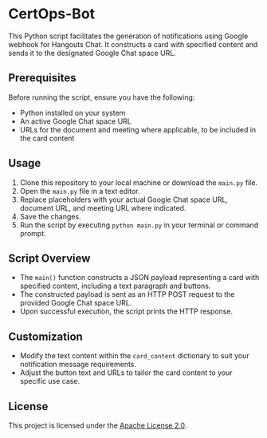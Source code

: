 # CertOps-Bot

This Python script facilitates the generation of notifications using Google webhook for Hangouts Chat. It constructs a card with specified content and sends it to the designated Google Chat space URL.

## Prerequisites

Before running the script, ensure you have the following:
- Python installed on your system
- An active Google Chat space URL
- URLs for the document and meeting where applicable, to be included in the card content

## Usage

1. Clone this repository to your local machine or download the `main.py` file.
2. Open the `main.py` file in a text editor.
3. Replace placeholders with your actual Google Chat space URL, document URL, and meeting URL where indicated.
4. Save the changes.
5. Run the script by executing `python main.py` in your terminal or command prompt.

## Script Overview

- The `main()` function constructs a JSON payload representing a card with specified content, including a text paragraph and buttons.
- The constructed payload is sent as an HTTP POST request to the provided Google Chat space URL.
- Upon successful execution, the script prints the HTTP response.

## Customization

- Modify the text content within the `card_content` dictionary to suit your notification message requirements.
- Adjust the button text and URLs to tailor the card content to your specific use case.

## License

This project is licensed under the [Apache License 2.0](LICENSE).

